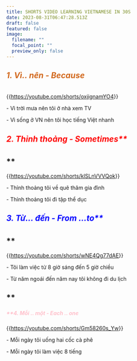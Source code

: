 ```yaml
---
title: SHORTS VIDEO LEARNING VIETNAMESE IN 30S
date: 2023-08-31T06:47:28.513Z
draft: false
featured: false
image:
  filename: ""
  focal_point: ""
  preview_only: false
---
```

## **<h5 style="color:chocolate;">1﻿. Vì.. nên - Because</h5>**

{{<https://youtube.com/shorts/oxjignamYO4>}}

\- V﻿ì trời mưa nên tôi ở nhà xem TV 

\- V﻿ì sống ở VN nên tôi học tiếng Việt nhanh 

## **<h5 style="color:red;"> 2.** T﻿hỉnh thoảng - Sometimes**</h5>**

{{<https://youtube.com/shorts/klSLnVVVQok>}}

\-﻿ Thỉnh thoảng tôi về quê thăm gia đình

\-﻿ Thỉnh thoảng tôi đi tập thể dục

## **<h5 style="color:blue;">** 3. T﻿ừ... đến - From ...to**</h5>**

{{<https://youtube.com/shorts/wNE4Qg77dAE>}}

\-﻿ Tôi làm việc từ 8 giờ sáng đến 5 giờ chiều

\-﻿ Từ năm ngoái đến năm nay tôi không đi du lịch

## **<h5 style="color:pink;">**4. M﻿ỗi .. một - Each .. one **</h5>**



{{<https://youtube.com/shorts/Gm58260s_Yw>}}

\-﻿ Mỗi ngày tôi uống hai cốc cà phê

\-﻿ Mỗi ngày tôi làm việc 8 tiếng